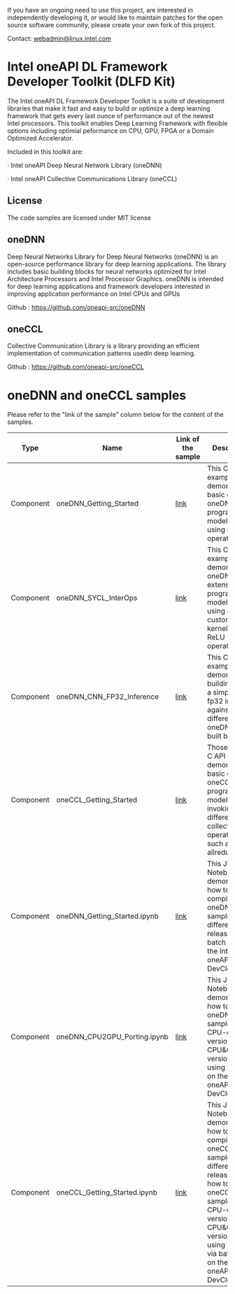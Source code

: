 If you have an ongoing need to use this project, are interested in independently developing it, or would like to maintain patches for the open source software community, please create your own fork of this project.  

Contact: webadmin@linux.intel.com
# Intel oneAPI DL Framework Developer Toolkit (DLFD Kit)

The Intel oneAPI DL Framework Developer Toolkit is a suite of development libraries that make it fast and easy to build or optimize a deep learning framework that gets every last ounce of performance out of the newest Intel processors. This toolkit enables  Deep Learning Framework with flexible options including optimial peformance on CPU, GPU, FPGA or a Domain Optimized Accelerator. 

Included in this toolkit are:

·        Intel oneAPI Deep Neural Network Library (oneDNN)

·        Intel oneAPI Collective Communications Library (oneCCL)

## License  
The code samples are licensed under MIT license

## oneDNN
Deep Neural Networks Library for Deep Neural Networks (oneDNN) is an open-source performance library for deep learning applications. The library includes basic building blocks for neural networks optimized for Intel Architecture Processors and Intel Processor Graphics. oneDNN is intended for deep learning applications and framework developers interested in improving application performance on Intel CPUs and GPUs

Github : https://github.com/oneapi-src/oneDNN


## oneCCL
Collective Communication Library is a library providing an efficient implementation of communication patterns usedin deep learning.

Github : https://github.com/oneapi-src/oneCCL

# oneDNN and oneCCL samples
Please refer to the "link of the sample" column below for the content of the samples.

| Type      | Name                 | Link of the sample | Description                                                  |
| --------- | ----------------------- |------------------- |------------------------------------------------------------ |
| Component | oneDNN_Getting_Started    |[link](https://github.com/intel/BaseKit-code-samples/tree/master/oneDNN/oneDNN_Getting_Started) | This C++ API example demonstrates basic of oneDNN programming model by using a ReLU operation. |
| Component | oneDNN_SYCL_InterOps      |[link](https://github.com/intel/BaseKit-code-samples/tree/master/oneDNN/oneDNN_SYCL_InterOp) | This C++ API example demonstrates oneDNN SYCL extensions API programming model by using a custom SYCL kernel and a ReLU operation . |
| Component | oneDNN_CNN_FP32_Inference |[link](https://github.com/intel/BaseKit-code-samples/tree/master/oneDNN/oneDNN_CNN_INFERENCE_FP32)| This C++ API example demonstrates building/runing a simple CNN fp32 inference against different oneDNN pre-built binarie. |
| Component | oneCCL_Getting_Started     |[link](https://github.com/intel/BaseKit-code-samples/tree/master/oneCCL/oneCCL_Getting_Started) | Those C++ & C API example demonstrates basic of oneCCL programming model by invoking different collective operations such as allreduce. |
| Component | oneDNN_Getting_Started.ipynb|[link](https://github.com/intel/BaseKit-code-samples/tree/master/oneDNN/oneDNN_Getting_Started/oneDNN_Getting_Started.ipynb) |This Jupyter Notebook demonstrates how to compile a oneDNN sample with different releases via batch jobs on the Intel oneAPI DevCloud|
| Component | oneDNN_CPU2GPU_Porting.ipynb|[link](https://github.com/intel/BaseKit-code-samples/tree/master/oneDNN/oneDNN_CNN_INFERENCE_FP32/oneDNN_CPU2GPU_Porting.ipynb) |This Jupyter Notebook demonstrates how to port a oneDNN sample from CPU-only version to CPU&GPU version by using DPC++ on the Intel oneAPI DevCloud|
| Component | oneCCL_Getting_Started.ipynb |[link](https://github.com/intel/BaseKit-code-samples/tree/master/oneCCL/oneCCL_Getting_Started/oneCCL_Getting_Started.ipynb) |This Jupyter Notebook demonstrates how to compile a oneCCL sample with different releases and how to port a oneCCL sample from CPU-only version to CPU&GPU version by using DPC++ via batch jobs on the Intel oneAPI DevCloud|

